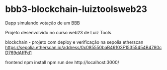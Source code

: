 # bbb3-blockchain-luiztoolsweb23
Dapp simulando votação de um BBB

Projeto desenvolvido no curso web23 de Luiz Tools

blockchain - projeto com deploy e verificação na sepolia etherscan
https://sepolia.etherscan.io/address/0x085550baB46103F15355454B4780cD769dAffFd1

frontend
npm install
npm run dev
http://localhost:3000/
